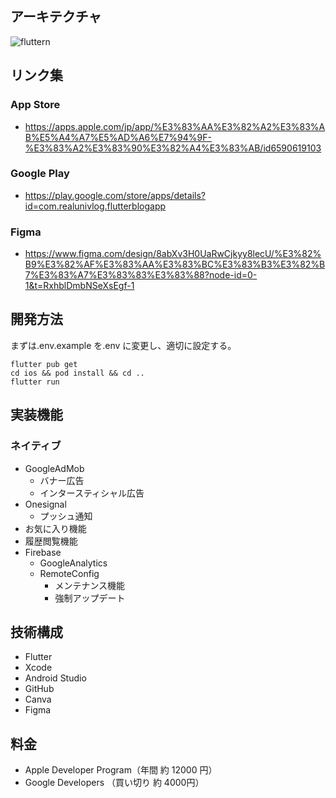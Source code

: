 ## アーキテクチャ

![fluttern](https://github.com/user-attachments/assets/2fe96c21-ea8a-4232-990d-71437f673135)

## リンク集

### App Store

- https://apps.apple.com/jp/app/%E3%83%AA%E3%82%A2%E3%83%AB%E5%A4%A7%E5%AD%A6%E7%94%9F-%E3%83%A2%E3%83%90%E3%82%A4%E3%83%AB/id6590619103

### Google Play

- https://play.google.com/store/apps/details?id=com.realunivlog.flutterblogapp

### Figma
- https://www.figma.com/design/8abXv3H0UaRwCjkyy8lecU/%E3%82%B9%E3%82%AF%E3%83%AA%E3%83%BC%E3%83%B3%E3%82%B7%E3%83%A7%E3%83%83%E3%83%88?node-id=0-1&t=RxhblDmbNSeXsEgf-1

## 開発方法

まずは.env.example を.env に変更し、適切に設定する。

```
flutter pub get
cd ios && pod install && cd ..
flutter run
```

<!-- または

```
chmod +x pod.sh
./pod.sh
``` -->

## 実装機能

### ネイティブ

- GoogleAdMob
  - バナー広告
  - インタースティシャル広告
- Onesignal
  - プッシュ通知
- お気に入り機能
- 履歴閲覧機能
- Firebase
  - GoogleAnalytics
  - RemoteConfig
    - メンテナンス機能
    - 強制アップデート

## 技術構成

- Flutter
- Xcode
- Android Studio
- GitHub
- Canva
- Figma

## 料金

- Apple Developer Program（年間 約 12000 円）
- Google Developers （買い切り 約 4000円）
